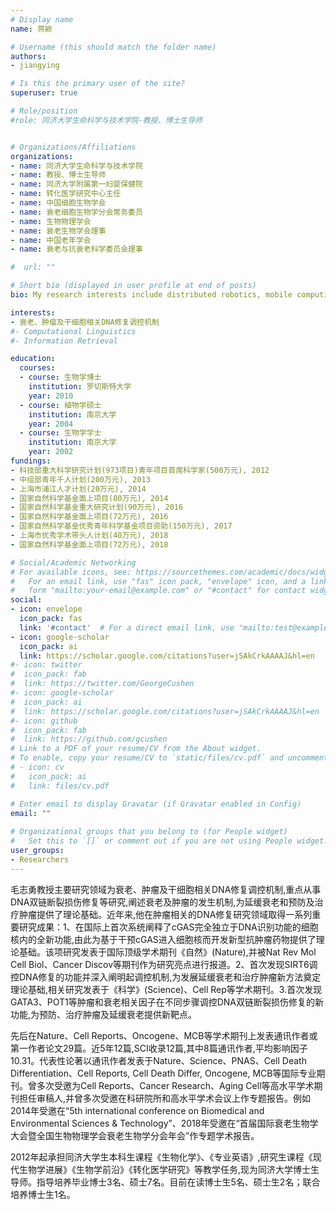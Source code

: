 ```yaml
---
# Display name
name: 蒋颖

# Username (this should match the folder name)
authors:
- jiangying

# Is this the primary user of the site?
superuser: true

# Role/position
#role: 同济大学生命科学与技术学院-教授、博士生导师


# Organizations/Affiliations
organizations:
- name: 同济大学生命科学与技术学院
- name: 教授、博士生导师
- name: 同济大学附属第一妇婴保健院
- name: 转化医学研究中心主任
- name: 中国细胞生物学会
- name: 衰老细胞生物学分会常务委员
- name: 生物物理学会
- name: 衰老生物学会理事
- name: 中国老年学会
- name: 衰老与抗衰老科学委员会理事

#  url: ""

# Short bio (displayed in user profile at end of posts)
bio: My research interests include distributed robotics, mobile computing and programmable matter.

interests:
- 衰老、肿瘤及干细胞相关DNA修复调控机制
#- Computational Linguistics
#- Information Retrieval

education:
  courses:
  - course: 生物学博士
    institution: 罗切斯特大学
    year: 2010
  - course: 植物学硕士
    institution: 南京大学
    year: 2004
  - course: 生物学学士
    institution: 南京大学
    year: 2002
fundings:
- 科技部重大科学研究计划(973项目)青年项目首席科学家(500万元), 2012
- 中组部青年千人计划(200万元), 2013
- 上海市浦江人才计划(20万元), 2014
- 国家自然科学基金面上项目(80万元), 2014
- 国家自然科学基金重大研究计划(90万元), 2016
- 国家自然科学基金面上项目(72万元), 2016
- 国家自然科学基金优秀青年科学基金项目资助(150万元), 2017
- 上海市优秀学术带头人计划(40万元), 2018
- 国家自然科学基金面上项目(72万元), 2018

# Social/Academic Networking
# For available icons, see: https://sourcethemes.com/academic/docs/widgets/#icons
#   For an email link, use "fas" icon pack, "envelope" icon, and a link in the
#   form "mailto:your-email@example.com" or "#contact" for contact widget.
social:
- icon: envelope
  icon_pack: fas
  link: '#contact'  # For a direct email link, use "mailto:test@example.org".
- icon: google-scholar
  icon_pack: ai
  link: https://scholar.google.com/citations?user=jSAkCrkAAAAJ&hl=en
#- icon: twitter
#  icon_pack: fab
#  link: https://twitter.com/GeorgeCushen
#- icon: google-scholar
#  icon_pack: ai
#  link: https://scholar.google.com/citations?user=jSAkCrkAAAAJ&hl=en
#- icon: github
#  icon_pack: fab
#  link: https://github.com/gcushen
# Link to a PDF of your resume/CV from the About widget.
# To enable, copy your resume/CV to `static/files/cv.pdf` and uncomment the lines below.  
# - icon: cv
#   icon_pack: ai
#   link: files/cv.pdf

# Enter email to display Gravatar (if Gravatar enabled in Config)
email: ""
  
# Organizational groups that you belong to (for People widget)
#   Set this to `[]` or comment out if you are not using People widget.  
user_groups:
- Researchers
---
```


毛志勇教授主要研究领域为衰老、肿瘤及干细胞相关DNA修复调控机制,重点从事DNA双链断裂损伤修复等研究,阐述衰老及肿瘤的发生机制,为延缓衰老和预防及治疗肿瘤提供了理论基础。近年来,他在肿瘤相关的DNA修复研究领域取得一系列重要研究成果：1、在国际上首次系统阐释了cGAS完全独立于DNA识别功能的细胞核内的全新功能,由此为基于干预cGAS进入细胞核而开发新型抗肿瘤药物提供了理论基础。该项研究发表于国际顶级学术期刊《自然》(Nature),并被Nat Rev Mol Cell Biol、Cancer Discov等期刊作为研究亮点进行报道。2、首次发现SIRT6调控DNA修复的功能并深入阐明起调控机制,为发展延缓衰老和治疗肿瘤新方法奠定理论基础,相关研究发表于《科学》(Science)、Cell Rep等学术期刊。3.首次发现GATA3、POT1等肿瘤和衰老相关因子在不同步骤调控DNA双链断裂损伤修复的新功能,为预防、治疗肿瘤及延缓衰老提供新靶点。

先后在Nature、Cell Reports、Oncogene、MCB等学术期刊上发表通讯作者或第一作者论文29篇。近5年12篇,SCI收录12篇,其中8篇通讯作者,平均影响因子10.31。代表性论著以通讯作者发表于Nature、Science、PNAS、Cell Death Differentiation、Cell Reports, Cell Death Differ, Oncogene, MCB等国际专业期刊。曾多次受邀为Cell Reports、Cancer Research、Aging Cell等高水平学术期刊担任审稿人,并曾多次受邀在科研院所和高水平学术会议上作专题报告。例如2014年受邀在“5th international conference on Biomedical and Environmental Sciences & Technology”、2018年受邀在“首届国际衰老生物学大会暨全国生物物理学会衰老生物学分会年会”作专题学术报告。

2012年起承担同济大学生本科生课程《生物化学》、《专业英语》,研究生课程《现代生物学进展》《生物学前沿》《转化医学研究》等教学任务,现为同济大学博士生导师。指导培养毕业博士3名、硕士7名。目前在读博士生5名、硕士生2名；联合培养博士生1名。

